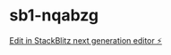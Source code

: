 # sb1-nqabzg

[Edit in StackBlitz next generation editor ⚡️](https://stackblitz.com/~/github.com/Cobra-Fx/sb1-nqabzg)